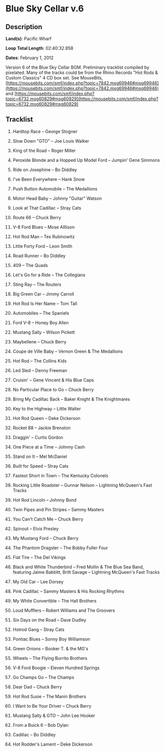 # Blue Sky Cellar v.6

## Description

**Land(s)**: Pacific Wharf

**Loop Total Length**: 02:40:32.958

**Dates**: February 1, 2012

Version 6 of the Blue Sky Cellar BGM. Preliminary tracklist compiled by pixelated. Many of the tracks could be from the Rhino Records "Hot Rods & Custom Classics" 4 CD box set. See MouseBits, [https://mousebits.com/smf/index.php?topic=7842.msg69946#msg69946](https://mousebits.com/smf/index.php?topic=7842.msg69946#msg69946) and [https://mousebits.com/smf/index.php?topic=6732.msg60829#msg60829](https://mousebits.com/smf/index.php?topic=6732.msg60829#msg60829)

## Tracklist

1. Hardtop Race – George Stogner


2. Slow Down "GTO" – Joe Louis Walker


3. King of the Road – Roger Miller


4. Peroxide Blonde and a Hopped Up Model Ford – Jumpin' Gene Simmons


5. Ride on Josephine – Bo Diddley


6. I've Been Everywhere – Hank Snow


7. Push Button Automobile – The Medallions


8. Motor Head Baby – Johnny "Guitar" Watson


9. Look at That Cadillac – Stray Cats


10. Route 66 – Chuck Berry


11. V-8 Ford Blues – Mose Alllison


12. Hot Rod Man – Tex Rubinowitz


13. Little Forty Ford – Leon Smith


14. Road Runner – Bo Diddley


15. 409 – The Quads


16. Let's Go for a Ride – The Collegians


17. Sting Ray – The Routers


18. Big Green Car – Jimmy Carroll


19. Hot Rod Is Her Name – Tom Tall


20. Automobiles – The Spaniels


21. Ford V-8 – Honey Boy Allen


22. Mustang Sally – Wilson Pickett


23. Maybellene – Chuck Berry


24. Coupe de Ville Baby – Vernon Green & The Medallions


25. Hot Rod – The Collins Kids


26. Led Sled – Denny Freeman


27. Cruisin' – Gene Vincent & His Blue Caps


28. No Particular Place to Go – Chuck Berry


29. Bring My Cadillac Back – Baker Knight & The Knightmares


30. Key to the Highway – Little Walter


31. Hot Rod Queen – Deke Dickerson


32. Rocket 88 – Jackie Brenston


33. Draggin' – Curtis Gordon


34. One Piece at a Time – Johnny Cash


35. Stand on It – Mel McDaniel


36. Built for Speed – Stray Cats


37. Fastest Short in Town – The Kentucky Colonels


38. Rocking Little Roadster – Gunnar Nelson – Lightning McQueen's Fast Tracks


39. Hot Rod Lincoln – Johnny Bond


40. Twin Pipes and Pin Stripes – Sammy Masters


41. You Can't Catch Me – Chuck Berry


42. Spinout – Elvis Presley


43. My Mustang Ford – Chuck Berry


44. The Phantom Dragster – The Bobby Fuller Four


45. Flat Tire – The Del Vikings


46. Black and White Thunderbird – Fred Mollin & The Blue Sea Band, featuring Jaime Babbitt, Britt Savage – Lightning McQueen's Fast Tracks


47. My Old Car – Lee Dorsey


48. Pink Cadillac – Sammy Masters & His Rocking Rhythms


49. My White Convertible – The Hall Brothers


50. Loud Mufflers – Robert Williams and The Groovers


51. Six Days on the Road – Dave Dudley


52. Hotrod Gang – Stray Cats


53. Pontiac Blues – Sonny Boy Williamson


54. Green Onions – Booker T. & the MG's


55. Wheels – The Flying Burrito Brothers


56. V-8 Ford Boogie – Eleven Hundred Springs


57. Go Champs Go – The Champs


58. Dear Dad – Chuck Berry


59. Hot Rod Susie – The Manin Brothers


60. I Want to Be Your Driver – Chuck Berry


61. Mustang Sally & GTO – John Lee Hooker


62. From a Buick 6 – Bob Dylan


63. Cadillac – Bo Diddley


64. Hot Rodder's Lament – Deke Dickerson

